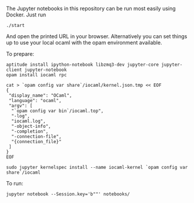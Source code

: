 The Jupyter notebooks in this repository can be run most easily using Docker. Just run 

```
./start
```

And open the printed URL in your browser. Alternatively you can set things up to use
your local ocaml with the opam environment available.

To prepare:

```
aptitude install ipython-notebook libzmq3-dev jupyter-core jupyter-client jupyter-notebook
opam install iocaml rpc

cat > `opam config var share`/iocaml/kernel.json.tmp << EOF
{
 "display_name": "OCaml",
 "language": "ocaml",
 "argv": [
  "`opam config var bin`/iocaml.top",
  "-log",
  "iocaml.log",
  "-object-info",
  "-completion",
  "-connection-file",
  "{connection_file}"
 ]
}
EOF

sudo jupyter kernelspec install --name iocaml-kernel `opam config var share`/iocaml

```

To run:

```
jupyter notebook --Session.key='b""' notebooks/
```
